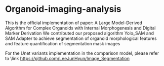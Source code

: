 # Organoid-imaging-analysis
This is the official implementation of paper: A Large Model-Derived Algorithm for Complex Organoids with Internal Morphogenesis and Digital Marker Derivation
We contributed our proposed algorithm Yolo_SAM and SAM Adapter to achieve segmentation of organoid morphological features and feature quantification of segmentation mask images

For the Unet variants implementation in the comparison model, please refer to \link https://github.com/LeeJunHyun/Image_Segmentation
